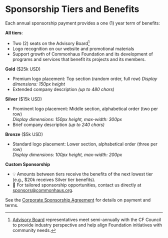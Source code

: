 # Sponsorship Tiers and Benefits

Each annual sponsorship payment provides a one (1) year term of benefits:

**All tiers**:

- Two (2) seats on the Advisory Board[^1]
- Logo recognition on our website and promotional materials
- Support growth of Commonhaus Foundation and its development of programs and services that benefit its projects and its members.

**Gold** ($25k USD)

- Premium logo placement: Top section (random order, full row)
    *Display dimensions: 150px height*
- Extended company description *(up to 480 chars)*

**Silver** ($15k USD)

- Prominent logo placement: Middle section, alphabetical order (two per row)  
    *Display dimensions: 150px height, max-width: 300px*
- Brief company description *(up to 240 chars)*

**Bronze** ($5k USD)

- Standard logo placement: Lower section, alphabetical order (three per row)  
    *Display dimensions: 100px height, max-width: 200px*

**Custom Sponsorship**

- 💡 Amounts between tiers receive the benefits of the next lowest tier (e.g., $20k receives Silver tier benefits).
- 📩 For tailored sponsorship opportunities, contact us directly at [sponsors@commonhaus.org](mailto:sponsors@commonhaus.org).

See the [Corporate Sponsorship Agreement](./sponsorship-agreement.md) for details on payment and terms.

[^1]: [Advisory Board](../../bylaws/5-cf-advisory-board.md) representatives meet semi-annually with the CF Council to provide industry perspective and help align Foundation initiatives with community needs.
